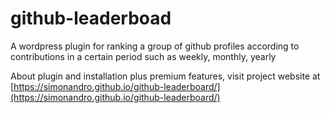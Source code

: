 # github-leaderboad
A wordpress plugin for ranking a group of github profiles according to contributions in a certain period such as weekly, monthly, yearly

About plugin and installation plus premium features, visit project website at [https://simonandro.github.io/github-leaderboard/](https://simonandro.github.io/github-leaderboard/)
